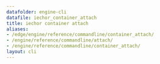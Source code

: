 ```yaml
---
datafolder: engine-cli
datafile: iechor_container_attach
title: iechor container attach
aliases:
- /edge/engine/reference/commandline/container_attach/
- /engine/reference/commandline/attach/
- /engine/reference/commandline/container_attach/
layout: cli
---
```


<!--
This page is automatically generated from iEchor's source code. If you want to
suggest a change to the text that appears here, open a ticket or pull request
in the source repository on GitHub:

https://github.com/iechor/cli
-->
